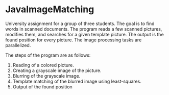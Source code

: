 # JavaImageMatching

University assignment for a group of three students. The goal is to find words in scanned documents. The program reads a few scanned pictures, modifies them, and searches for a given template picture. The output is the found position for every picture. The image processing tasks are parallelized.

The steps of the program are as follows:
1. Reading of a colored picture.
2. Creating a grayscale image of the picture.
3. Blurring of the grayscale image.
4. Template matching of the blurred image using least-squares.
5. Output of the found position

